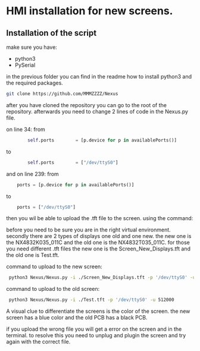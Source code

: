 # HMI installation for new screens.

## Installation of the script

make sure you have:
- python3
- PySerial

in the previous folder you can find in the readme how to install python3 and the required packages.

```bash
git clone https://github.com/MMMZZZZ/Nexus
```
after you have cloned the repository you can go to the root of the repository.
afterwards you need to change 2 lines of code in the Nexus.py file.

on line 34:
from
```python
        self.ports        = [p.device for p in availablePorts()]
```
to 
```python
        self.ports        = ["/dev/ttyS0"]
```

and on line 239:
from
```python
    ports = [p.device for p in availablePorts()]
```
to
```python
    ports = ["/dev/ttyS0"]
```

then you wil be able to upload the .tft file to the screen.
using the command:

before you need to be sure you are in the right virtual environment.
secondly there are 2 types of displays one old and one new. the new one is the NX4832K035_011C and the old one is the NX4832T035_011C. for those you need different .tft files the new one is the Screen_New_Displays.tft and the old one is Test.tft.

command to upload to the new screen:
```bash
 python3 Nexus/Nexus.py -i ./Screen_New_Displays.tft -p '/dev/ttyS0' -u 512000
```

command to upload to the old screen:
```bash
 python3 Nexus/Nexus.py -i ./Test.tft -p '/dev/ttyS0' -u 512000
```

A visual clue to differentiate the screens is the color of the screen. the new screen has a blue color and the old PCB has a black PCB.

if you upload the wrong file you will get a error on the screen and in the terminal. to resolve this you need to unplug and plugin the screen and try again with the correct file.
